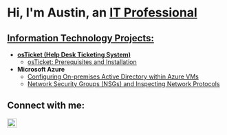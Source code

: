 <h1>Hi, I'm Austin, an <a href="https://linkedin.com/in/austin-kaminski-b68305281">IT Professional</h1>

<h2>Information Technology Projects:</h2>

- <b>osTicket (Help Desk Ticketing System)</b>
  - [osTicket: Prerequisites and Installation](https://github.com/akaminski03/osticket-prereqs)
- <b>Microsoft Azure</b>
  - [Configuring On-premises Active Directory within Azure VMs](https://github.com/akaminski03/configure-ad)
  - [Network Security Groups (NSGs) and Inspecting Network Protocols](https://github.com/akaminski03/azure-network-protocols)

<h2>Connect with me:</h2>

[<img align="left" alt="Austin | LinkedIn" width="22px" src="https://cdn.jsdelivr.net/npm/simple-icons@v3/icons/linkedin.svg" />][linkedin]

[linkedin]: https://linkedin.com/in/austin-kaminski-b68305281
